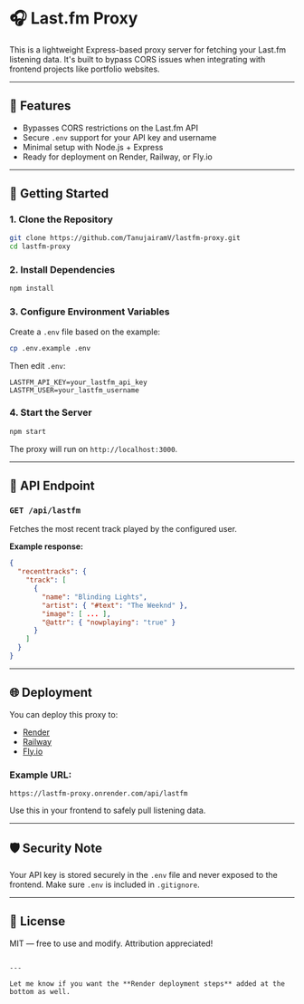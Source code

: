 # 🎧 Last.fm Proxy

This is a lightweight Express-based proxy server for fetching your Last.fm listening data. It's built to bypass CORS issues when integrating with frontend projects like portfolio websites.

---

## 🔧 Features

- Bypasses CORS restrictions on the Last.fm API
- Secure `.env` support for your API key and username
- Minimal setup with Node.js + Express
- Ready for deployment on Render, Railway, or Fly.io

---

## 🚀 Getting Started

### 1. Clone the Repository

```bash
git clone https://github.com/TanujairamV/lastfm-proxy.git
cd lastfm-proxy
````

### 2. Install Dependencies

```bash
npm install
```

### 3. Configure Environment Variables

Create a `.env` file based on the example:

```bash
cp .env.example .env
```

Then edit `.env`:

```env
LASTFM_API_KEY=your_lastfm_api_key
LASTFM_USER=your_lastfm_username
```

### 4. Start the Server

```bash
npm start
```

The proxy will run on `http://localhost:3000`.

---

## 🧠 API Endpoint

### `GET /api/lastfm`

Fetches the most recent track played by the configured user.

**Example response:**

```json
{
  "recenttracks": {
    "track": [
      {
        "name": "Blinding Lights",
        "artist": { "#text": "The Weeknd" },
        "image": [ ... ],
        "@attr": { "nowplaying": "true" }
      }
    ]
  }
}
```

---

## 🌐 Deployment

You can deploy this proxy to:

* [Render](https://render.com/)
* [Railway](https://railway.app/)
* [Fly.io](https://fly.io/)

### Example URL:

```
https://lastfm-proxy.onrender.com/api/lastfm
```

Use this in your frontend to safely pull listening data.

---

## 🛡️ Security Note

Your API key is stored securely in the `.env` file and never exposed to the frontend. Make sure `.env` is included in `.gitignore`.

---

## 📄 License

MIT — free to use and modify. Attribution appreciated!

```

---

Let me know if you want the **Render deployment steps** added at the bottom as well.
```
